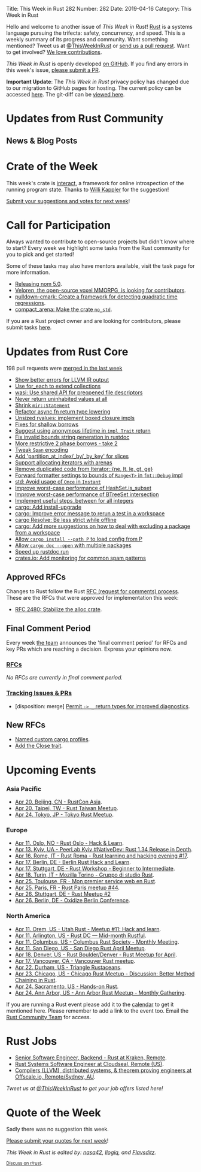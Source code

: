 Title: This Week in Rust 282
Number: 282
Date: 2019-04-16
Category: This Week in Rust

Hello and welcome to another issue of *This Week in Rust*!
[Rust](http://rust-lang.org) is a systems language pursuing the trifecta: safety, concurrency, and speed.
This is a weekly summary of its progress and community.
Want something mentioned? Tweet us at [@ThisWeekInRust](https://twitter.com/ThisWeekInRust) or [send us a pull request](https://github.com/cmr/this-week-in-rust).
Want to get involved? [We love contributions](https://github.com/rust-lang/rust/blob/master/CONTRIBUTING.md).

*This Week in Rust* is openly developed [on GitHub](https://github.com/cmr/this-week-in-rust).
If you find any errors in this week's issue, [please submit a PR](https://github.com/cmr/this-week-in-rust/pulls).

**Important Update**: The *This Week in Rust* privacy policy has changed due to our migration to GitHub pages for hosting. The current policy can be accessed [here](https://this-week-in-rust.org/pages/privacy-policy.html). The git-diff can be [viewed here](https://github.com/cmr/this-week-in-rust/pull/885/files).

# Updates from Rust Community

## News & Blog Posts

# Crate of the Week

This week's crate is [interact](https://github.com/interact-rs/interact), a framework for online introspection of the running program state. Thanks to [Willi Kappler](https://users.rust-lang.org/t/crate-of-the-week/2704/513) for the suggestion!

[Submit your suggestions and votes for next week][submit_crate]!

[submit_crate]: https://users.rust-lang.org/t/crate-of-the-week/2704

# Call for Participation

Always wanted to contribute to open-source projects but didn't know where to start?
Every week we highlight some tasks from the Rust community for you to pick and get started!

Some of these tasks may also have mentors available, visit the task page for more information.

* [Releasing nom 5.0](https://www.reddit.com/r/rust/comments/ba366j/call_for_help_releasing_nom_50/).
* [Veloren, the open-source voxel MMORPG, is looking for contributors](https://veloren.net/).
* [pulldown-cmark: Create a framework for detecting quadratic time regressions](https://github.com/raphlinus/pulldown-cmark/issues/257).
* [compact_arena: Make the crate `no_std`](https://github.com/llogiq/compact_arena/issues/1).

If you are a Rust project owner and are looking for contributors, please submit tasks [here][guidelines].

[guidelines]: https://users.rust-lang.org/t/twir-call-for-participation/4821

# Updates from Rust Core

198 pull requests were [merged in the last week][merged]

[merged]: https://github.com/search?q=is%3Apr+org%3Arust-lang+is%3Amerged+merged%3A2019-04-01..2019-04-08

* [Show better errors for LLVM IR output](https://github.com/rust-lang/rust/pull/59744)
* [Use for_each to extend collections](https://github.com/rust-lang/rust/pull/59740)
* [wasi: Use shared API for preopened file descriptors](https://github.com/rust-lang/rust/pull/59727)
* [Never return uninhabited values at all](https://github.com/rust-lang/rust/pull/59639)
* [Shrink `mir::Statement`](https://github.com/rust-lang/rust/pull/59630)
* [Refactor async fn return type lowering](https://github.com/rust-lang/rust/pull/59286)
* [Unsized rvalues: implement boxed closure impls](https://github.com/rust-lang/rust/pull/59500)
* [Fixes for shallow borrows](https://github.com/rust-lang/rust/pull/59585)
* [Suggest using anonymous lifetime in `impl Trait` return](https://github.com/rust-lang/rust/pull/58919)
* [Fix invalid bounds string generation in rustdoc](https://github.com/rust-lang/rust/pull/58894)
* [More restrictive 2 phase borrows - take 2](https://github.com/rust-lang/rust/pull/58739)
* [Tweak `Span` encoding](https://github.com/rust-lang/rust/pull/58458)
* [Add 'partition_at_index/_by/_by_key' for slices](https://github.com/rust-lang/rust/pull/55448)
* [Support allocating iterators with arenas](https://github.com/rust-lang/rust/pull/59533)
* [Remove duplicated code from Iterator::{ne, lt, le, gt, ge}](https://github.com/rust-lang/rust/pull/59262)
* [Forward formatter settings to bounds of `Range<T>` in `fmt::Debug` impl](https://github.com/rust-lang/rust/pull/59596)
* [std: Avoid usage of `Once` in `Instant`](https://github.com/rust-lang/rust/pull/59676)
* [Improve worst-case performance of HashSet.is_subset](https://github.com/rust-lang/rust/pull/59665)
* [Improve worst-case performance of BTreeSet intersection](https://github.com/rust-lang/rust/pull/59186)
* [Implement useful steps_between for all integers](https://github.com/rust-lang/rust/pull/59444)
* [cargo: Add install-upgrade](https://github.com/rust-lang/cargo/pull/6798)
* [cargo: Improve error message to rerun a test in a workspace](https://github.com/rust-lang/cargo/pull/6824)
* [cargo Resolve: Be less strict while offline](https://github.com/rust-lang/cargo/pull/6814)
* [cargo: Add more suggestions on how to deal with excluding a package from a workspace](https://github.com/rust-lang/cargo/pull/6805)
* [Allow `cargo install --path P` to load config from P](https://github.com/rust-lang/cargo/pull/6804)
* [Allow `cargo doc --open` with multiple packages](https://github.com/rust-lang/cargo/pull/6803)
* [Speed up rustdoc run](https://github.com/rust-lang/rust/pull/59452)
* [crates.io: Add monitoring for common spam patterns](https://github.com/rust-lang/crates.io/pull/1678)

## Approved RFCs

Changes to Rust follow the Rust [RFC (request for comments)
process](https://github.com/rust-lang/rfcs#rust-rfcs). These
are the RFCs that were approved for implementation this week:

* [RFC 2480: Stabilize the alloc crate](https://github.com/rust-lang/rfcs/pull/2480).

## Final Comment Period

Every week [the team](https://www.rust-lang.org/team.html) announces the
'final comment period' for RFCs and key PRs which are reaching a
decision. Express your opinions now.

### [RFCs](https://github.com/rust-lang/rfcs/labels/final-comment-period)

*No RFCs are currently in final comment period.*

### [Tracking Issues & PRs](https://github.com/rust-lang/rust/labels/final-comment-period)

* [disposition: merge] [Permit `-> _` return types for improved diagnostics](https://github.com/rust-lang/rust/issues/56132).

## New RFCs

* [Named custom cargo profiles](https://github.com/rust-lang/rfcs/pull/2678).
* [Add the Close trait](https://github.com/rust-lang/rfcs/pull/2677).

# Upcoming Events

### Asia Pacific

* [Apr 20. Beijing, CN - RustCon Asia](https://rustcon.asia/).
* [Apr 20. Taipei, TW - Rust Taiwan Meetup](https://www.facebook.com/events/400895290642737/).
* [Apr 24. Tokyo, JP - Tokyo Rust Meetup](https://rust.connpass.com/event/125666/).

### Europe

* [Apr 11. Oslo, NO - Rust Oslo - Hack & Learn](https://www.meetup.com/Rust-Oslo/events/260244075/).
* [Apr 13. Kyiv, UA - PeerLab Kyiv #NativeDev: Rust 1.34 Release in Depth](https://www.meetup.com/PeerLab-Native-Developers/events/260050471/).
* [Apr 16. Rome, IT - Rust Roma - Rust learning and hacking evening #17](https://www.meetup.com/Rust-Roma/events/260430915/).
* [Apr 17. Berlin, DE - Berlin Rust Hack and Learn](https://www.meetup.com/opentechschool-berlin/events/gkkttqyzgbwb/).
* [Apr 17. Stuttgart, DE - Rust Workshop - Beginner to Intermediate](https://www.meetup.com/de-DE/Rust-Community-Stuttgart/events/260337649/).
* [Apr 18. Turin, IT - Mozilla Torino - Gruppo di studio Rust](https://www.meetup.com/Mozilla-Torino/events/ktqcpqyzgbhc/).
* [Apr 25. Toulouse, FR - Mon premier service web en Rust](https://www.meetup.com/Toulouse-Rust-Meetup/events/260218832).
* [Apr 25. Paris, FR - Rust Paris meetup #44](https://www.meetup.com/Rust-Paris/events/260443108/).
* [Apr 26. Stuttgart, DE - Rust Meetup #2](https://gettogether.community/rust-stuttgart/)
* [Apr 26. Berlin, DE - Oxidize Berlin Conference](https://oxidizeconf.com/).

### North America

* [Apr 11. Orem, US - Utah Rust - Meetup #11: Hack and learn](https://www.meetup.com/utah-rust/events/260015102/).
* [Apr 11. Arlington, US - Rust DC — Mid-month Rustful](https://www.meetup.com/RustDC/events/259782531).
* [Apr 11. Columbus, US - Columbus Rust Society - Monthly Meeting](https://www.meetup.com/columbus-rs/events/dbcfrpyzgbpb/).
* [Apr 11. San Diego, US - San Diego Rust April Meetup](https://www.meetup.com/San-Diego-Rust/events/260346466/).
* [Apr 18. Denver, US - Rust Boulder/Denver - Rust Meetup for April](https://www.meetup.com/Rust-Boulder-Denver/events/259124388/).
* [Apr 17. Vancouver, CA - Vancouver Rust meetup](https://www.meetup.com/Vancouver-Rust/events/gqbksqyzgbwb/).
* [Apr 22. Durham, US - Triangle Rustaceans](https://www.meetup.com/triangle-rustaceans/events/mfglwpyzgbdc/).
* [Apr 23. Chicago, US - Chicago Rust Meetup - Discussion: Better Method Chaining in Rust](https://www.meetup.com/Chicago-Rust-Meetup/events/260321118).
* [Apr 24. Sacramento, US - Hands-on Rust](https://www.meetup.com/Rust-Sacramento/events/260347016/).
* [Apr 24. Ann Arbor, US - Ann Arbor Rust Meetup - Monthly Gathering](https://www.meetup.com/Ann-Arbor-Rust-Meetup/events/vsncvqyzgbgc/).

If you are running a Rust event please add it to the [calendar] to get
it mentioned here. Please remember to add a link to the event too.
Email the [Rust Community Team][community] for access.

[calendar]: https://www.google.com/calendar/embed?src=apd9vmbc22egenmtu5l6c5jbfc%40group.calendar.google.com
[community]: mailto:community-team@rust-lang.org

# Rust Jobs

* [Senior Software Engineer, Backend - Rust at Kraken, Remote](https://jobs.lever.co/kraken/4c864c8f-bde6-443d-b521-dd90df0e9105).
* [Rust Systems Software Engineer at Cloudseal, Remote (US)](https://www.cloudseal.io/hiring/rust-systems-software-engineer-sp19).
* [Compilers (LLVM), distributed systems, & theorem proving engineers at Offscale.io, Remote/Sydney, AU](https://www.reddit.com/r/rust/comments/bb33yo/job_compilers_llvm_distributed_systems_theorem/).

*Tweet us at [@ThisWeekInRust](https://twitter.com/ThisWeekInRust) to get your job offers listed here!*

# Quote of the Week

Sadly there was no suggestion this week.

[Please submit your quotes for next week](http://users.rust-lang.org/t/twir-quote-of-the-week/328)!

*This Week in Rust is edited by: [nasa42](https://github.com/nasa42), [llogiq](https://github.com/llogiq), and [Flavsditz](https://github.com/Flavsditz).*

<small>[Discuss on r/rust]().</small>
